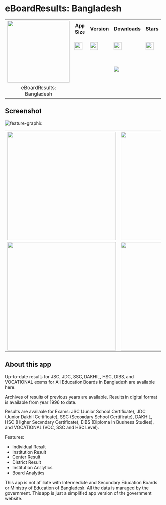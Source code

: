 # eBoardResults: Bangladesh

<div>
  <table width="100%">
    <tr>
      <td rowspan="4"><img align="center" src="https://github.com/BornomalaSoftware/eBoardResults_Bangladesh/assets/62181222/367529e8-f464-46bf-8638-ddd3b5c27648" style="height:200px;width:200px;text-align:center"/></td>
    </tr>
    <tr height="30">
      <th>App Size</th>
      <th>Version</th>
      <th>Downloads</th>
      <th>Stars</th>
    </tr>
    <tr height="50">
      <td><a href="https://github.com/BornomalaSoftware/eBoardResults_Bangladesh/releases/download/v1.0.2%2B3/eBoardResults-bornomala.eboardresults-1.0.2-3.apk"><img src="https://img.shields.io/badge/4.19 MB-grey?style=for-the-badge&labelColor=white&color=grey" style="height:25px"/></a></td>
      <td><a href="https://github.com/BornomalaSoftware/eBoardResults_Bangladesh/releases/download/v1.0.2%2B3/eBoardResults-bornomala.eboardresults-1.0.2-3.apk"><img src="https://img.shields.io/badge/1.0.2-grey?style=for-the-badge&labelColor=white&color=grey" style="height:25px"/></a></td>
      <td><a href="https://github.com/BornomalaSoftware/eBoardResults_Bangladesh/releases/download/v1.0.2%2B3/eBoardResults-bornomala.eboardresults-1.0.2-3.apk"><img src="https://img.shields.io/github/downloads/BornomalaSoftware/eBoardResults_Bangladesh/total?style=for-the-badge&label=%20&labelColor=white&color=grey" style="height:25px;"/></a></td>
      <td><a href="https://github.com/BornomalaSoftware/eBoardResults_Bangladesh/stargazers"><img src="https://img.shields.io/github/stars/BornomalaSoftware/eBoardResults_Bangladesh?style=for-the-badge&label=%20&color=grey" style="height:25px;"/></a></td>
    </tr>
    <tr height="80">
      <td colspan="4" align="center" height="50"><a href="https://github.com/BornomalaSoftware/eBoardResults_Bangladesh/releases/download/v1.0.2%2B3/eBoardResults-bornomala.eboardresults-1.0.2-3.apk"><img src="https://custom-icon-badges.demolab.com/badge/-Download-blue?style=for-the-badge&logo=download&logoColor=white"/></a></td>
    </tr>
    <tr>
      <td align="center">eBoardResults: Bangladesh</td>
    </tr>
  </table>
</div>

## Screenshot
![feature-graphic](https://github.com/BornomalaSoftware/eBoardResults_Bangladesh/assets/62181222/028d4f33-0cde-4fff-b3bd-8ae91b5b3696)

<table align="center">
  <tr>
    <td><img src="https://github.com/BornomalaSoftware/eBoardResults_Bangladesh/assets/62181222/b1706ef7-eacf-4a8f-8d7c-e076ca9d7575" width="350"></td>
    <td><img src="https://github.com/BornomalaSoftware/eBoardResults_Bangladesh/assets/62181222/e1d82f14-ccaa-4e3d-9bc5-196b0f000b65" width="350"></td>
    <td><img src="https://github.com/BornomalaSoftware/eBoardResults_Bangladesh/assets/62181222/702ea106-ee5d-40a2-a870-196a5899b8dc" width="350"></td>
  </tr>
  <tr>
    <td><img src="https://github.com/BornomalaSoftware/eBoardResults_Bangladesh/assets/62181222/dd6f9b0b-3c37-4d1e-90e0-e70fc886cfde" width="350"></td>
    <td><img src="https://github.com/BornomalaSoftware/eBoardResults_Bangladesh/assets/62181222/36c685eb-2025-46ee-9223-5ba964461f53" width="350"></td>
  </tr>
</table>

## About this app

Up-to-date results for JSC, JDC, SSC, DAKHIL, HSC, DIBS, and VOCATIONAL exams for All Education Boards in Bangladesh are available here.

Archives of results of previous years are available. Results in digital format is available from year 1996 to date.

Results are available for Exams: JSC (Junior School Certificate), JDC (Junior Dakhil Certificate), SSC (Secondary School Certificate), DAKHIL, HSC (Higher Secondary Certificate), DIBS (Diploma In Business Studies), and VOCATIONAL (VOC, SSC and HSC Level).

Features:
- Individual Result
- Institution Result
- Center Result
- District Result
- Institution Analytics
- Board Analytics

This app is not affiliate with Intermediate and Secondary Education Boards or Ministry of Education of Bangladesh. All the data is managed by the government. This app is just a simplified app version of the government website.

